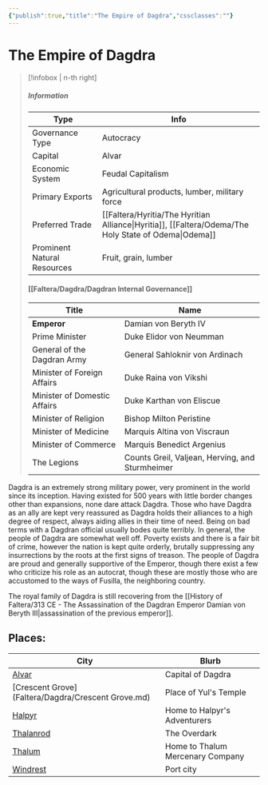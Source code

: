 ```yaml
---
{"publish":true,"title":"The Empire of Dagdra","cssclasses":""}
---
```


# The Empire of Dagdra
> [!infobox | n-th right]
> ##### Information
> | Type |  Info |
> | ---- | ---- |
> | Governance Type | Autocracy |
> | Capital | Alvar |
> | Economic System | Feudal Capitalism | 
> | Primary Exports | Agricultural products, lumber, military force |
> | Preferred Trade | [[Faltera/Hyritia/The Hyritian Alliance\|Hyritia]], [[Faltera/Odema/The Holy State of Odema\|Odema]] | 
> | Prominent Natural Resources | Fruit, grain, lumber |
> #### [[Faltera/Dagdra/Dagdran Internal Governance]]
> | Title | Name |
> | ---- | ---- |
> | **Emperor** | Damian von Beryth IV |
> | Prime Minister | Duke Elidor von Neumman |
> | General of the Dagdran Army | General Sahloknir von Ardinach |
> | Minister of Foreign Affairs |  Duke Raina von Vikshi |
> | Minister of Domestic Affairs | Duke Karthan von Eliscue |
> | Minister of Religion | Bishop Milton Peristine |
> | Minister of Medicine | Marquis Altina von Viscraun |
> | Minister of Commerce | Marquis Benedict Argenius |
> | The Legions | Counts Greil, Valjean, Herving, and Sturmheimer |

Dagdra is an extremely strong military power, very prominent in the world since its inception. Having existed for 500 years with little border changes other than expansions, none dare attack Dagdra. Those who have Dagdra as an ally are kept very reassured as Dagdra holds their alliances to a high degree of respect, always aiding allies in their time of need. Being on bad terms with a Dagdran official usually bodes quite terribly. In general, the people of Dagdra are somewhat well off. Poverty exists and there is a fair bit of crime, however the nation is kept quite orderly, brutally suppressing any insurrections by the roots at the first signs of treason. The people of Dagdra are proud and generally supportive of the Emperor, though there exist a few who criticize his role as an autocrat, though these are mostly those who are accustomed to the ways of Fusilla, the neighboring country.

The royal family of Dagdra is still recovering from the [[History of Faltera/313 CE - The Assassination of the Dagdran Emperor Damian von Beryth III\|assassination of the previous emperor]]. 

## Places: 
|City|Blurb|
|---|---|
|[Alvar](Faltera/Dagdra/Alvar.md)|Capital of Dagdra|
|[Crescent Grove](Faltera/Dagdra/Crescent Grove.md)|Place of Yul's Temple|
|[Halpyr](Faltera/Dagdra/Halpyr.md)|Home to Halpyr's Adventurers|
|[Thalanrod](Faltera/Dagdra/Thalanrod.md)|The Overdark|
|[Thalum](Faltera/Dagdra/Thalum.md)|Home to Thalum Mercenary Company|
|[Windrest](Faltera/Dagdra/Windrest.md)|Port city|